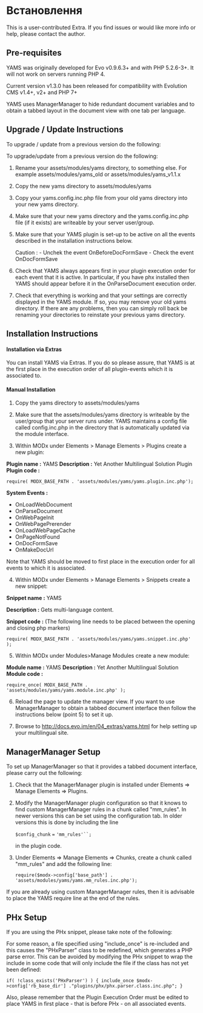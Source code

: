 Встановлення
============

This is a user-contributed Extra. If you find issues or would like more info or help, please contact the author.

Pre-requisites
--------------

YAMS was originally developed for Evo v0.9.6.3+ and with PHP 5.2.6-3+. It will not work on servers running PHP 4.

Current version v1.3.0 has been released for compatibility with Evolution CMS v1.4+, v2+ and PHP 7+

YAMS uses ManagerManager to hide redundant document variables and to obtain a tabbed layout in the document view with one tab per language.

Upgrade / Update Instructions
-----------------------------

To upgrade / update from a previous version do the following:

To upgrade/update from a previous version do the following:

1. Rename your assets/modules/yams directory, to something else. For example
   assets/modules/yams_old or assets/modules/yams_v1.1.x

2. Copy the new yams directory to assets/modules/yams

3. Copy your yams.config.inc.php file from your old yams directory into your
   new yams directory.

4. Make sure that your new yams directory and the yams.config.inc.php file (if
   it exists) are writeable by your server user/group.

5. Make sure that your YAMS plugin is set-up to be active on all the events
   described in the installation instructions below.

   Caution :
		- Unchek the event OnBeforeDocFormSave
		- Check the event OnDocFormSave

6. Check that YAMS always appears first in your plugin execution order for
   each event that it is active. In particular, if you have phx installed then
   YAMS should appear before it in the OnParseDocument execution order.

7. Check that everything is working and that your settings are correctly
   displayed in the YAMS module. If so, you may remove your old yams directory.
   If there are any problems, then you can simply roll back be renaming your
   directories to reinstate your previous yams directory.


Installation Instructions
-------------------------

#### Installation via Extras

You can install YAMS via Extras. If you do so please assure, that YAMS is at the first
place in the execution order of all plugin-events which it is associated to.

#### Manual Installation

1. Copy the yams directory to assets/modules/yams

2. Make sure that the assets/modules/yams directory is writeable by the
user/group that your server runs under. YAMS maintains a config file called
config.inc.php in the directory that is automatically updated via the module
interface.

3. Within MODx under Elements > Manage Elements > Plugins create a new plugin:

**Plugin name :** YAMS
**Description :** Yet Another Multilingual Solution Plugin
**Plugin code :**

`require( MODX_BASE_PATH . 'assets/modules/yams/yams.plugin.inc.php');`

**System Events :**
  - OnLoadWebDocument
  - OnParseDocument
  - OnWebPageInit
  - OnWebPagePrerender
  - OnLoadWebPageCache
  - OnPageNotFound
  - OnDocFormSave
  - OnMakeDocUrl

Note that YAMS should be moved to first place in the execution order for all events to which it is associated.

4. Within MODx under Elements > Manage Elements > Snippets create a new snippet:

**Snippet name :**  YAMS

**Description :**  Gets multi-language content.

**Snippet code :** (The following line needs to be placed between the opening and closing php markers)

`require( MODX_BASE_PATH . 'assets/modules/yams/yams.snippet.inc.php' );`

5. Within MODx under Modules>Manage Modules create a new module:

**Module name :** YAMS
**Description :** Yet Another Multilingual Solution
**Module code :**

`require_once( MODX_BASE_PATH . 'assets/modules/yams/yams.module.inc.php' );`

6. Reload the page to update the manager view. If you want to use ManagerManager to obtain a tabbed document interface then follow the instructions below (point 5) to set it up.

7. Browse to
   http://docs.evo.im/en/04_extras/yams.html
   for help setting up your multilingual site.


ManagerManager Setup
--------------------

To set up ManagerManager so that it provides a tabbed document interface, please carry out the following:

1.  Check that the ManagerManager plugin is installed under Elements => Manage Elements => Plugins.

2.  Modify the ManagerManager plugin configuration so that it knows to find custom ManagerManager rules in a chunk called "mm\_rules". In newer versions this can be set using the configuration tab. In older versions this is done by including the line

    `$config_chunk` `=` `'mm_rules'``;`

    in the plugin code.

3.  Under Elements => Manage Elements => Chunks, create a chunk called "mm\_rules" and add the following line:

    `require($modx->config['base_path'] . 'assets/modules/yams/yams.mm_rules.inc.php');`

If you are already using custom ManagerManager rules, then it is advisable to place the YAMS require line at the end of the rules.


PHx Setup
---------

If you are using the PHx snippet, please take note of the following:

For some reason, a file specified using "include\_once" is re-included and this causes the "PHxParser" class to be redefined, which generates a PHP parse error. This can be avoided by modifying the PHx snippet to wrap the include in some code that will only include the file if the class has not yet been defined:


`if( !class_exists('PHxParser') )
{
  include_once $modx->config['rb_base_dir'] ."plugins/phx/phx.parser.class.inc.php";
}`

Also, please remember that the Plugin Execution Order must be edited to place YAMS in first place - that is before PHx - on all associated events.
